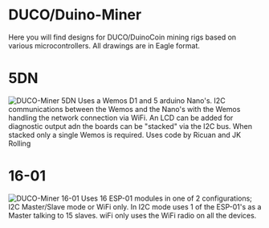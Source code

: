 # DUCO/Duino-Miner

Here you will find designs for DUCO/DuinoCoin mining rigs based on various microcontrollers. All drawings are in Eagle format.

# 5DN
![DUCO-Miner 5DN](https://github.com/g7ltt/Duino-Miner/blob/main/Duco%20Miner%205DN/DUCO%20Miner%205DN%20built%20-%20completed.jpg)
Uses a Wemos D1 and 5 arduino Nano's. I2C communications between the Wemos and the Nano's with the Wemos handling the network connection via WiFi. An LCD can be added for diagnostic output adn the boards can be "stacked" via the I2C bus. When stacked only a single Wemos is required. Uses code by Ricuan and JK Rolling

# 16-01
![DUCO-Miner 16-01](https://github.com/g7ltt/Duino-Miner/blob/main/DUCO%20Miner%2016-01/DUCO%20Miner%2016-01%20built.jpg)
Uses 16 ESP-01 modules in one of 2 configurations; I2C Master/Slave mode or WiFi only. In I2C mode uses 1 of the ESP-01's as a Master talking to 15 slaves. wiFi only uses the WiFi radio on all the devices.
